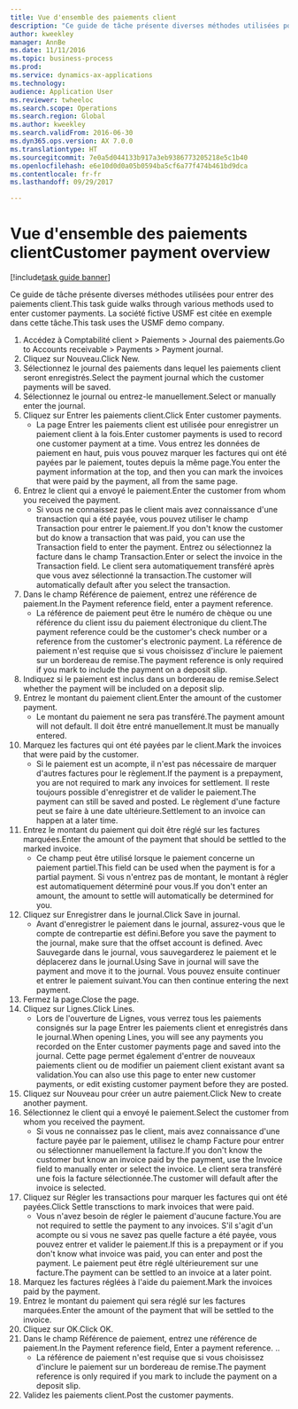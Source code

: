 ```yaml
--- 
title: Vue d'ensemble des paiements client
description: "Ce guide de tâche présente diverses méthodes utilisées pour entrer des paiements client."
author: kweekley
manager: AnnBe
ms.date: 11/11/2016
ms.topic: business-process
ms.prod: 
ms.service: dynamics-ax-applications
ms.technology: 
audience: Application User
ms.reviewer: twheeloc
ms.search.scope: Operations
ms.search.region: Global
ms.author: kweekley
ms.search.validFrom: 2016-06-30
ms.dyn365.ops.version: AX 7.0.0
ms.translationtype: HT
ms.sourcegitcommit: 7e0a5d044133b917a3eb9386773205218e5c1b40
ms.openlocfilehash: e6e10d0d0a05b0594ba5cf6a77f474b461bd9dca
ms.contentlocale: fr-fr
ms.lasthandoff: 09/29/2017

---
```

# <a name="customer-payment-overview"></a><span data-ttu-id="a1118-103">Vue d'ensemble des paiements client</span><span class="sxs-lookup"><span data-stu-id="a1118-103">Customer payment overview</span></span>

[!include[task guide banner](../../includes/task-guide-banner.md)]

<span data-ttu-id="a1118-104">Ce guide de tâche présente diverses méthodes utilisées pour entrer des paiements client.</span><span class="sxs-lookup"><span data-stu-id="a1118-104">This task guide walks through various methods used to enter customer payments.</span></span> <span data-ttu-id="a1118-105">La société fictive USMF est citée en exemple dans cette tâche.</span><span class="sxs-lookup"><span data-stu-id="a1118-105">This task uses the USMF demo company.</span></span>

1. <span data-ttu-id="a1118-106">Accédez à Comptabilité client > Paiements > Journal des paiements.</span><span class="sxs-lookup"><span data-stu-id="a1118-106">Go to Accounts receivable > Payments > Payment journal.</span></span>
2. <span data-ttu-id="a1118-107">Cliquez sur Nouveau.</span><span class="sxs-lookup"><span data-stu-id="a1118-107">Click New.</span></span>
3. <span data-ttu-id="a1118-108">Sélectionnez le journal des paiements dans lequel les paiements client seront enregistrés.</span><span class="sxs-lookup"><span data-stu-id="a1118-108">Select the payment journal which the customer payments will be saved.</span></span>
4. <span data-ttu-id="a1118-109">Sélectionnez le journal ou entrez-le manuellement.</span><span class="sxs-lookup"><span data-stu-id="a1118-109">Select or manually enter the journal.</span></span>
5. <span data-ttu-id="a1118-110">Cliquez sur Entrer les paiements client.</span><span class="sxs-lookup"><span data-stu-id="a1118-110">Click Enter customer payments.</span></span>
    * <span data-ttu-id="a1118-111">La page Entrer les paiements client est utilisée pour enregistrer un paiement client à la fois.</span><span class="sxs-lookup"><span data-stu-id="a1118-111">Enter customer payments is used to record one customer payment at a time.</span></span> <span data-ttu-id="a1118-112">Vous entrez les données de paiement en haut, puis vous pouvez marquer les factures qui ont été payées par le paiement, toutes depuis la même page.</span><span class="sxs-lookup"><span data-stu-id="a1118-112">You enter the payment information at the top, and then you can mark the invoices that were paid by the payment, all from the same page.</span></span>  
6. <span data-ttu-id="a1118-113">Entrez le client qui a envoyé le paiement.</span><span class="sxs-lookup"><span data-stu-id="a1118-113">Enter the customer from whom you received the payment.</span></span>
    * <span data-ttu-id="a1118-114">Si vous ne connaissez pas le client mais avez connaissance d'une transaction qui a été payée, vous pouvez utiliser le champ Transaction pour entrer le paiement.</span><span class="sxs-lookup"><span data-stu-id="a1118-114">If you don't know the customer but do know a transaction that was paid, you can use the Transaction field to enter the payment.</span></span> <span data-ttu-id="a1118-115">Entrez ou sélectionnez la facture dans le champ Transaction.</span><span class="sxs-lookup"><span data-stu-id="a1118-115">Enter or select the invoice in the Transaction field.</span></span> <span data-ttu-id="a1118-116">Le client sera automatiquement transféré après que vous avez sélectionné la transaction.</span><span class="sxs-lookup"><span data-stu-id="a1118-116">The customer will automatically default after you select the transaction.</span></span>  
7. <span data-ttu-id="a1118-117">Dans le champ Référence de paiement, entrez une référence de paiement.</span><span class="sxs-lookup"><span data-stu-id="a1118-117">In the Payment reference field, enter a payment reference.</span></span>
    * <span data-ttu-id="a1118-118">La référence de paiement peut être le numéro de chèque ou une référence du client issu du paiement électronique du client.</span><span class="sxs-lookup"><span data-stu-id="a1118-118">The payment reference could be the customer's check number or a reference from the customer's electronic payment.</span></span> <span data-ttu-id="a1118-119">La référence de paiement n'est requise que si vous choisissez d'inclure le paiement sur un bordereau de remise.</span><span class="sxs-lookup"><span data-stu-id="a1118-119">The payment reference is only required if you mark to include the payment on a deposit slip.</span></span>  
8. <span data-ttu-id="a1118-120">Indiquez si le paiement est inclus dans un bordereau de remise.</span><span class="sxs-lookup"><span data-stu-id="a1118-120">Select whether the payment will be included on a deposit slip.</span></span> 
9. <span data-ttu-id="a1118-121">Entrez le montant du paiement client.</span><span class="sxs-lookup"><span data-stu-id="a1118-121">Enter the amount of the customer payment.</span></span>
    * <span data-ttu-id="a1118-122">Le montant du paiement ne sera pas transféré.</span><span class="sxs-lookup"><span data-stu-id="a1118-122">The payment amount will not default.</span></span> <span data-ttu-id="a1118-123">Il doit être entré manuellement.</span><span class="sxs-lookup"><span data-stu-id="a1118-123">It must be manually entered.</span></span>  
10. <span data-ttu-id="a1118-124">Marquez les factures qui ont été payées par le client.</span><span class="sxs-lookup"><span data-stu-id="a1118-124">Mark the invoices that were paid by the customer.</span></span>
    * <span data-ttu-id="a1118-125">Si le paiement est un acompte, il n'est pas nécessaire de marquer d'autres factures pour le règlement.</span><span class="sxs-lookup"><span data-stu-id="a1118-125">If the payment is a prepayment, you are not required to mark any invoices for settlement.</span></span> <span data-ttu-id="a1118-126">Il reste toujours possible d'enregistrer et de valider le paiement.</span><span class="sxs-lookup"><span data-stu-id="a1118-126">The payment can still be saved and posted.</span></span> <span data-ttu-id="a1118-127">Le règlement d'une facture peut se faire à une date ultérieure.</span><span class="sxs-lookup"><span data-stu-id="a1118-127">Settlement to an invoice can happen at a later time.</span></span>  
11. <span data-ttu-id="a1118-128">Entrez le montant du paiement qui doit être réglé sur les factures marquées.</span><span class="sxs-lookup"><span data-stu-id="a1118-128">Enter the amount of the payment that should be settled to the marked invoice.</span></span> 
    * <span data-ttu-id="a1118-129">Ce champ peut être utilisé lorsque le paiement concerne un paiement partiel.</span><span class="sxs-lookup"><span data-stu-id="a1118-129">This field can be used when the payment is for a partial payment.</span></span> <span data-ttu-id="a1118-130">Si vous n'entrez pas de montant, le montant à régler est automatiquement déterminé pour vous.</span><span class="sxs-lookup"><span data-stu-id="a1118-130">If you don't enter an amount, the amount to settle will automatically be determined for you.</span></span>  
12. <span data-ttu-id="a1118-131">Cliquez sur Enregistrer dans le journal.</span><span class="sxs-lookup"><span data-stu-id="a1118-131">Click Save in journal.</span></span>
    * <span data-ttu-id="a1118-132">Avant d'enregistrer le paiement dans le journal, assurez-vous que le compte de contrepartie est défini.</span><span class="sxs-lookup"><span data-stu-id="a1118-132">Before you save the payment to the journal, make sure that the offset account is defined.</span></span> <span data-ttu-id="a1118-133">Avec Sauvegarde dans le journal, vous sauvegarderez le paiement et le déplacerez dans le journal.</span><span class="sxs-lookup"><span data-stu-id="a1118-133">Using Save in journal will save the payment and move it to the journal.</span></span> <span data-ttu-id="a1118-134">Vous pouvez ensuite continuer et entrer le paiement suivant.</span><span class="sxs-lookup"><span data-stu-id="a1118-134">You can then continue entering the next payment.</span></span>  
13. <span data-ttu-id="a1118-135">Fermez la page.</span><span class="sxs-lookup"><span data-stu-id="a1118-135">Close the page.</span></span>
14. <span data-ttu-id="a1118-136">Cliquez sur Lignes.</span><span class="sxs-lookup"><span data-stu-id="a1118-136">Click Lines.</span></span>
    * <span data-ttu-id="a1118-137">Lors de l'ouverture de Lignes, vous verrez tous les paiements consignés sur la page Entrer les paiements client et enregistrés dans le journal.</span><span class="sxs-lookup"><span data-stu-id="a1118-137">When opening Lines, you will see any payments you recorded on the Enter customer payments page and saved into the journal.</span></span> <span data-ttu-id="a1118-138">Cette page permet également d'entrer de nouveaux paiements client ou de modifier un paiement client existant avant sa validation.</span><span class="sxs-lookup"><span data-stu-id="a1118-138">You can also use this page to enter new customer payments, or edit existing customer payment before they are posted.</span></span>  
15. <span data-ttu-id="a1118-139">Cliquez sur Nouveau pour créer un autre paiement.</span><span class="sxs-lookup"><span data-stu-id="a1118-139">Click New to create another payment.</span></span> 
16. <span data-ttu-id="a1118-140">Sélectionnez le client qui a envoyé le paiement.</span><span class="sxs-lookup"><span data-stu-id="a1118-140">Select the customer from whom you received the payment.</span></span>
    * <span data-ttu-id="a1118-141">Si vous ne connaissez pas le client, mais avez connaissance d'une facture payée par le paiement, utilisez le champ Facture pour entrer ou sélectionner manuellement la facture.</span><span class="sxs-lookup"><span data-stu-id="a1118-141">If you don't know the customer but know an invoice paid by the payment, use the Invoice field to manually enter or select the invoice.</span></span> <span data-ttu-id="a1118-142">Le client sera transféré une fois la facture sélectionnée.</span><span class="sxs-lookup"><span data-stu-id="a1118-142">The customer will default after the invoice is selected.</span></span>  
17. <span data-ttu-id="a1118-143">Cliquez sur Régler les transactions pour marquer les factures qui ont été payées.</span><span class="sxs-lookup"><span data-stu-id="a1118-143">Click Settle transctions to mark invoices that were paid.</span></span>
    * <span data-ttu-id="a1118-144">Vous n'avez besoin de régler le paiement d'aucune facture.</span><span class="sxs-lookup"><span data-stu-id="a1118-144">You are not required to settle the payment to any invoices.</span></span> <span data-ttu-id="a1118-145">S'il s'agit d'un acompte ou si vous ne savez pas quelle facture a été payée, vous pouvez entrer et valider le paiement.</span><span class="sxs-lookup"><span data-stu-id="a1118-145">If this is a prepayment or if you don't know what invoice was paid, you can enter and post the payment.</span></span> <span data-ttu-id="a1118-146">Le paiement peut être réglé ultérieurement sur une facture.</span><span class="sxs-lookup"><span data-stu-id="a1118-146">The payment can be settled to an invoice at a later point.</span></span>  
18. <span data-ttu-id="a1118-147">Marquez les factures réglées à l'aide du paiement.</span><span class="sxs-lookup"><span data-stu-id="a1118-147">Mark the invoices paid by the payment.</span></span> 
19. <span data-ttu-id="a1118-148">Entrez le montant du paiement qui sera réglé sur les factures marquées.</span><span class="sxs-lookup"><span data-stu-id="a1118-148">Enter the amount of the payment that will be settled to the invoice.</span></span>
20. <span data-ttu-id="a1118-149">Cliquez sur OK.</span><span class="sxs-lookup"><span data-stu-id="a1118-149">Click OK.</span></span>
21. <span data-ttu-id="a1118-150">Dans le champ Référence de paiement, entrez une référence de paiement.</span><span class="sxs-lookup"><span data-stu-id="a1118-150">In the Payment reference field, Enter a payment reference.</span></span> <span data-ttu-id="a1118-151">.</span><span class="sxs-lookup"><span data-stu-id="a1118-151">.</span></span>
    * <span data-ttu-id="a1118-152">La référence de paiement n'est requise que si vous choisissez d'inclure le paiement sur un bordereau de remise.</span><span class="sxs-lookup"><span data-stu-id="a1118-152">The payment reference is only required if you mark to include the payment on a deposit slip.</span></span>  
22. <span data-ttu-id="a1118-153">Validez les paiements client.</span><span class="sxs-lookup"><span data-stu-id="a1118-153">Post the customer payments.</span></span> 


